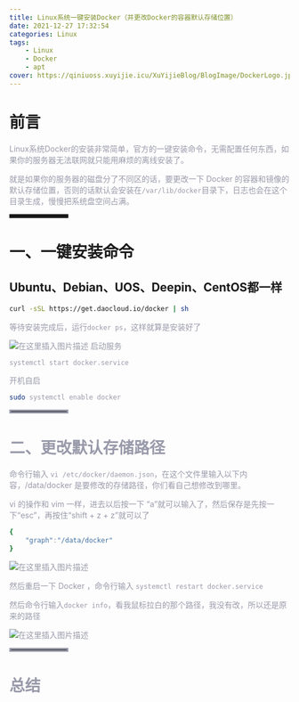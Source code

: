 ```yaml
---
title: Linux系统一键安装Docker（并更改Docker的容器默认存储位置）
date: 2021-12-27 17:32:54
categories: Linux
tags:
    - Linux
    - Docker
    - apt
cover: https://qiniuoss.xuyijie.icu/XuYijieBlog/BlogImage/DockerLogo.jpg
---
```

# 前言

<font color=#999AAA >Linux系统Docker的安装非常简单，官方的一键安装命令，无需配置任何东西，如果你的服务器无法联网就只能用麻烦的离线安装了。</font>

<font color=#999AAA >就是如果你的服务器的磁盘分了不同区的话，要更改一下 Docker 的容器和镜像的默认存储位置，否则的话默认会安装在`/var/lib/docker`目录下，日志也会在这个目录生成，慢慢把系统盘空间占满。</font>

<hr style=" border:solid; width:100px; height:1px;" color=#000000 size=1">


# 一、一键安装命令


##  Ubuntu、Debian、UOS、Deepin、CentOS都一样

```bash
curl -sSL https://get.daocloud.io/docker | sh
```

<font color=#999AAA >等待安装完成后，运行`docker ps`，这样就算是安装好了

![在这里插入图片描述](https://img-blog.csdnimg.cn/405117dca48d4b7e95a2ce8ec6924dd7.png)
<font color=#999AAA >启动服务

```bash
systemctl start docker.service
```

<font color=#999AAA >开机自启

```bash
sudo systemctl enable docker
```


<hr style=" border:solid; width:100px; height:1px;" color=#000000 size=1">

# 二、更改默认存储路径



<font color=#999AAA >命令行输入 `vi /etc/docker/daemon.json`，在这个文件里输入以下内容，/data/docker 是要修改的存储路径，你们看自己想修改到哪里。

<font color=#999AAA >vi 的操作和 vim 一样，进去以后按一下 “a”就可以输入了，然后保存是先按一下“esc”，再按住“shift + z + z”就可以了

```bash
{
    "graph":"/data/docker"
}
```

![在这里插入图片描述](https://img-blog.csdnimg.cn/78c610e33c7048129ea9320aea2f8f80.png?x-oss-process=image/watermark,type_d3F5LXplbmhlaQ,shadow_50,text_Q1NETiBA57mB5Y2O5bC95aS05ruh5piv5q6H,size_9,color_FFFFFF,t_70,g_se,x_16)

<font color=#999AAA >然后重启一下 Docker ，命令行输入 `systemctl restart docker.service`


<font color=#999AAA >然后命令行输入`docker info`，看我鼠标拉白的那个路径，我没有改，所以还是原来的路径

![在这里插入图片描述](https://img-blog.csdnimg.cn/ddf7e8ccb3ad4125a5f07a8726597e34.png?x-oss-process=image/watermark,type_d3F5LXplbmhlaQ,shadow_50,text_Q1NETiBA57mB5Y2O5bC95aS05ruh5piv5q6H,size_11,color_FFFFFF,t_70,g_se,x_16)







<hr style=" border:solid; width:100px; height:1px;" color=#000000 size=1">

# 总结
<font color=#999AAA >
